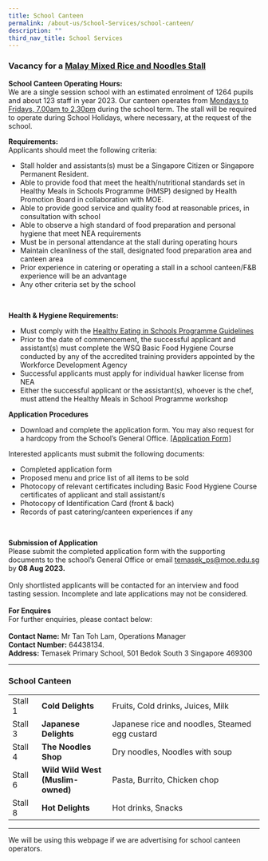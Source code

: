 ```yaml
---
title: School Canteen
permalink: /about-us/School-Services/school-canteen/
description: ""
third_nav_title: School Services
---
```

### Vacancy for a <u>Malay Mixed Rice and Noodles Stall </u>

<b>School Canteen Operating Hours:</b><br>
We are a single session school with an estimated enrolment of 1264 pupils and about 123 staff in year 2023. Our canteen operates from <u>Mondays to Fridays, 7.00am to 2.30pm</u> during the school term. The stall will be required to operate during School Holidays, where necessary, at the request of the school.<br>

<b>Requirements:</b><br>
Applicants should meet the following criteria:<br>
* Stall holder and assistants(s) must be a Singapore Citizen or Singapore Permanent Resident.
* Able to provide food that meet the health/nutritional standards set in Healthy Meals in Schools Programme (HMSP) designed by Health Promotion Board in collaboration with MOE.
* Able to provide good service and quality food at reasonable prices, in consultation with school
* Able to observe a high standard of food preparation and personal hygiene that meet NEA requirements
* Must be in personal attendance at the stall during operating hours
* Maintain cleanliness of the stall, designated food preparation area and canteen area
* Prior experience in catering or operating a stall in a school canteen/F&amp;B experience will be an advantage
* Any other criteria set by the school
<br>

**Health &amp; Hygiene Requirements:**
* Must comply with the [Healthy Eating in Schools Programme Guidelines](https://www.healthhub.sg/live-healthy/511/Healthy%20meals%20in%20school)
* Prior to the date of commencement, the successful applicant and assistant(s) must complete the WSQ Basic Food Hygiene Course conducted by any of the accredited training providers appointed by the Workforce Development Agency
* Successful applicants must apply for individual hawker license from NEA
* Either the successful applicant or the assistant(s), whoever is the chef, must attend the Healthy Meals in School Programme workshop<br>

**Application Procedures**<br>
* Download and complete the application form. You may also request for a hardcopy from the School’s General Office. [[Application Form]](/files/application%20form%20-%20canteen.pdf)<br>

Interested applicants must submit the following documents:
* Completed application form
* Proposed menu and price list of all items to be sold
* Photocopy of relevant certificates including Basic Food Hygiene Course certificates of applicant and stall assistant/s
* Photocopy of Identification Card (front &amp; back)
* Records of past catering/canteen experiences if any
<br>

**Submission of Application**<br>
Please submit the completed application form with the supporting documents to the school’s General Office or email temasek_ps@moe.edu.sg by **08 Aug 2023.**<br><br>
Only shortlisted applicants will be contacted for an interview and food tasting session. Incomplete and late applications may not be considered.<br><br>
**For Enquires**<br>
For further enquiries, please contact below:<br><br>
**Contact Name:** Mr Tan Toh Lam, Operations Manager<br>
**Contact Number:** 64438134.<br>
**Address:** Temasek Primary School, 501 Bedok South 3 Singapore 469300


<hr>

### School Canteen

|  	|  	|  	|
|---	|---	|---	|
| Stall 1 	| **Cold Delights** 	| Fruits, Cold drinks, Juices, Milk 	|
| Stall 3 	| **Japanese Delights** 	| Japanese rice and noodles, Steamed egg custard 	|
| Stall 4 	| **The Noodles Shop** 	| Dry noodles, Noodles with soup 	|
| Stall 6 	| **Wild Wild West<br>(Muslim-owned)<br>** 	| Pasta, Burrito, Chicken chop 	|
| Stall 8 	| **Hot Delights** 	| Hot drinks, Snacks 	|

<hr>

We will be using this webpage if we are advertising for school canteen operators.